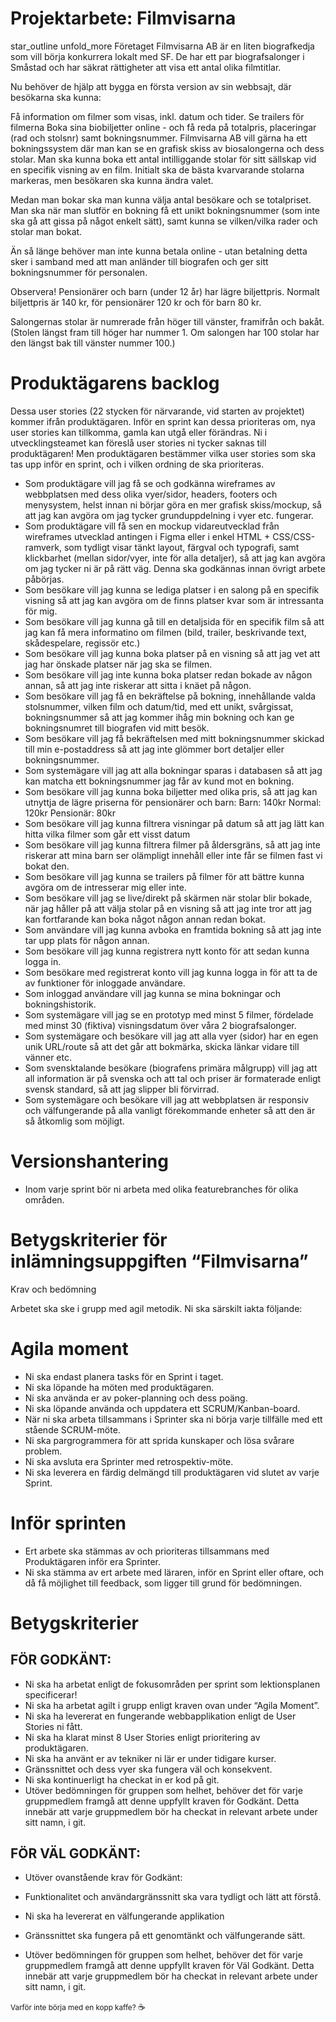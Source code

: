 # Projektarbete: Filmvisarna
star_outline
unfold_more
Företaget Filmvisarna AB är en liten biografkedja som vill börja konkurrera lokalt med SF. De har ett par biografsalonger i Småstad och har säkrat rättigheter att visa ett antal olika filmtitlar.

Nu behöver de hjälp att bygga en första version av sin webbsajt, där besökarna ska kunna:

Få information om filmer som visas, inkl. datum och tider.
Se trailers för filmerna
Boka sina biobiljetter online - och få reda på totalpris, placeringar (rad och stolsnr) samt bokningsnummer.
Filmvisarna AB vill gärna ha ett bokningssystem där man kan se en grafisk skiss av biosalongerna och dess stolar. Man ska kunna boka ett antal intilliggande stolar för sitt sällskap vid en specifik visning av en film. Initialt ska de bästa kvarvarande stolarna markeras, men besökaren ska kunna ändra valet.

Medan man bokar ska man kunna välja antal besökare och se totalpriset. Man ska när man slutför en bokning få ett unikt bokningsnummer (som inte ska gå att gissa på något enkelt sätt), samt kunna se vilken/vilka rader och stolar man bokat.

Än så länge behöver man inte kunna betala online - utan betalning detta sker i samband med att man anländer till biografen och ger sitt bokningsnummer för personalen.

Observera! Pensionärer och barn (under 12 år) har lägre biljettpris. Normalt biljettpris är 140 kr, för pensionärer 120 kr och för barn 80 kr.

Salongernas stolar är numrerade från höger till vänster, framifrån och bakåt. (Stolen längst fram till höger har nummer 1. Om salongen har 100 stolar har den längst bak till vänster nummer 100.)

# Produktägarens backlog
Dessa user stories (22 stycken för närvarande, vid starten av projektet) kommer ifrån produktägaren. Inför en sprint kan dessa prioriteras om, nya user stories kan tillkomma, gamla kan utgå eller förändras. Ni i utvecklingsteamet kan föreslå user stories ni tycker saknas till produktägaren! Men produktägaren bestämmer vilka user stories som ska tas upp inför en sprint, och i vilken ordning de ska prioriteras.

- Som produktägare vill jag få se och godkänna wireframes av webbplatsen med dess olika vyer/sidor, headers, footers och menysystem, helst innan ni börjar göra en mer grafisk skiss/mockup, så att jag kan avgöra om jag tycker grunduppdelning i vyer etc. fungerar.
- Som produktägare vill få sen en mockup vidareutvecklad från wireframes utvecklad antingen i Figma eller i enkel HTML + CSS/CSS-ramverk, som tydligt visar tänkt layout, färgval och typografi, samt klickbarhet (mellan sidor/vyer, inte för alla detaljer), så att jag kan avgöra om jag tycker ni är på rätt väg. Denna ska godkännas innan övrigt arbete påbörjas.
- Som besökare vill jag kunna se lediga platser i en salong på en specifik visning så att jag kan avgöra om de finns platser kvar som är intressanta för mig.
- Som besökare vill jag kunna gå till en detaljsida för en specifik film så att jag kan få mera informatino om filmen (bild, trailer, beskrivande text, skådespelare, regissör etc.)
- Som besökare vill jag kunna boka platser på en visning så att jag vet att jag har önskade platser när jag ska se filmen.
- Som besökare vill jag inte kunna boka platser redan bokade av någon annan, så att jag inte riskerar att sitta i knäet på någon.
- Som besökare vill jag få en bekräftelse på bokning, innehållande valda stolsnummer, vilken film och datum/tid, med ett unikt, svårgissat, bokningsnummer så att jag kommer ihåg min bokning och kan ge bokningsnumret till biografen vid mitt besök.
- Som besökare vill jag få bekräftelsen med mitt bokningsnummer skickad till min e-postaddress så att jag inte glömmer bort detaljer eller bokningsnummer.
- Som systemägare vill jag att alla bokningar sparas i databasen så att jag kan matcha ett bokningsnummer jag får av kund mot en bokning.
- Som besökare vill jag kunna boka biljetter med olika pris, så att jag kan utnyttja de lägre priserna för pensionärer och barn:
Barn: 140kr
Normal: 120kr
Pensionär: 80kr
- Som besökare vill jag kunna filtrera visningar på datum så att jag lätt kan hitta vilka filmer som går ett visst datum
- Som besökare vill jag kunna filtrera filmer på åldersgräns, så att jag inte riskerar att mina barn ser olämpligt innehåll eller inte får se filmen fast vi bokat den.
- Som besökare vill jag kunna se trailers på filmer för att bättre kunna avgöra om de intresserar mig eller inte.
- Som besökare vill jag se live/direkt på skärmen när stolar blir bokade, när jag håller på att välja stolar på en visning så att jag inte tror att jag kan fortfarande kan boka något någon annan redan bokat.
- Som användare vill jag kunna avboka en framtida bokning så att jag inte tar upp plats för någon annan.
- Som besökare vill jag kunna registrera nytt konto för att sedan kunna logga in.
- Som besökare med registrerat konto vill jag kunna logga in för att ta de av funktioner för inloggade användare.
- Som inloggad användare vill jag kunna se mina bokningar och bokningshistorik.
- Som systemägare vill jag se en prototyp med minst 5 filmer, fördelade med minst 30 (fiktiva) visningsdatum över våra 2 biografsalonger.
- Som systemägare och besökare vill jag att alla vyer (sidor) har en egen unik URL/route så att det går att bokmärka, skicka länkar vidare till vänner etc.
- Som svensktalande besökare (biografens primära målgrupp) vill jag att all information är på svenska och att tal och priser är formaterade enligt svensk standard, så att jag slipper bli förvirrad.
- Som systemägare och besökare vill jag att webbplatsen är responsiv och välfungerande på alla vanligt förekommande enheter så att den är så åtkomlig som möjligt.

# Versionshantering
- Inom varje sprint bör ni arbeta med olika featurebranches för olika områden.

# Betygskriterier för inlämningsuppgiften “Filmvisarna”
Krav och bedömning

Arbetet ska ske i grupp med agil metodik. Ni ska särskilt iakta följande:

# Agila moment
- Ni ska endast planera tasks för en Sprint i taget.
- Ni ska löpande ha möten med produktägaren.
- Ni ska använda er av poker-planning och dess poäng.
- Ni ska löpande använda och uppdatera ett SCRUM/Kanban-board.
- När ni ska arbeta tillsammans i Sprinter ska ni börja varje tillfälle med ett stående SCRUM-möte.
- Ni ska pargrogrammera för att sprida kunskaper och lösa svårare problem.
- Ni ska avsluta era Sprinter med retrospektiv-möte.
- Ni ska leverera en färdig delmängd till produktägaren vid slutet av varje Sprint.

# Inför sprinten
- Ert arbete ska stämmas av och prioriteras tillsammans med Produktägaren inför era Sprinter.
- Ni ska stämma av ert arbete med läraren, inför en Sprint eller oftare, och då få möjlighet till feedback, som ligger till grund för bedömningen.

# Betygskriterier
## FÖR GODKÄNT:
- Ni ska ha arbetat enligt de fokusområden per sprint som lektionsplanen specificerar!
- Ni ska ha arbetat agilt i grupp enligt kraven ovan under “Agila Moment”.
- Ni ska ha levererat en fungerande webbapplikation enligt de User Stories ni fått.
- Ni ska ha klarat minst 8 User Stories enligt prioritering av produktägaren.
- Ni ska ha använt er av tekniker ni lär er under tidigare kurser.
- Gränssnittet och dess vyer ska fungera väl och konsekvent.
- Ni ska kontinuerligt ha checkat in er kod på git.
- Utöver bedömningen för gruppen som helhet, behöver det för varje gruppmedlem framgå att denne uppfyllt kraven för Godkänt. Detta innebär att varje gruppmedlem bör ha checkat in relevant arbete under sitt namn, i git.

## FÖR VÄL GODKÄNT:
- Utöver ovanstående krav för Godkänt:

- Funktionalitet och användargränssnitt ska vara tydligt och lätt att förstå.
- Ni ska ha levererat en välfungerande applikation
- Gränssnittet ska fungera på ett genomtänkt och välfungerande sätt.
- Utöver bedömningen för gruppen som helhet, behöver det för varje gruppmedlem framgå att denne uppfyllt kraven för Väl Godkänt. Detta innebär att varje gruppmedlem bör ha checkat in relevant arbete under sitt namn, i git.

<small>Varför inte börja med en kopp kaffe? </small> :coffee:
